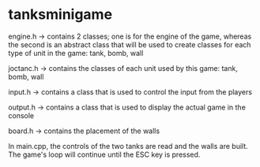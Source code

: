 # tanksminigame

engine.h -> contains 2 classes; one is for the engine of the game, whereas the second is an abstract class that will be used to create 
classes for each type of unit in the game: tank, bomb, wall 

joctanc.h -> contains the classes of each unit used by this game: tank, bomb, wall

input.h -> contains a class that is used to control the input from the players

output.h -> contains a class that is used to display the actual game in the console

board.h -> contains the placement of the walls


In main.cpp, the controls of the two tanks are read and the walls are built. The game's loop will continue until the ESC key is pressed.
